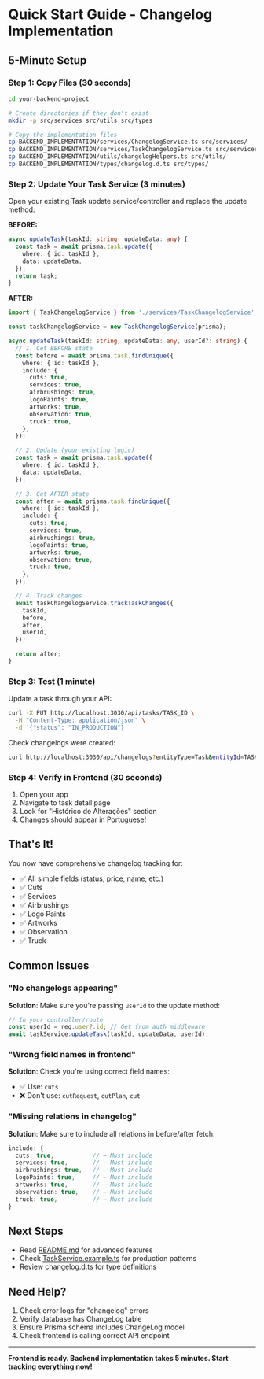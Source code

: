 # Quick Start Guide - Changelog Implementation

## 5-Minute Setup

### Step 1: Copy Files (30 seconds)

```bash
cd your-backend-project

# Create directories if they don't exist
mkdir -p src/services src/utils src/types

# Copy the implementation files
cp BACKEND_IMPLEMENTATION/services/ChangelogService.ts src/services/
cp BACKEND_IMPLEMENTATION/services/TaskChangelogService.ts src/services/
cp BACKEND_IMPLEMENTATION/utils/changelogHelpers.ts src/utils/
cp BACKEND_IMPLEMENTATION/types/changelog.d.ts src/types/
```

### Step 2: Update Your Task Service (3 minutes)

Open your existing Task update service/controller and replace the update method:

**BEFORE:**
```typescript
async updateTask(taskId: string, updateData: any) {
  const task = await prisma.task.update({
    where: { id: taskId },
    data: updateData,
  });
  return task;
}
```

**AFTER:**
```typescript
import { TaskChangelogService } from './services/TaskChangelogService';

const taskChangelogService = new TaskChangelogService(prisma);

async updateTask(taskId: string, updateData: any, userId?: string) {
  // 1. Get BEFORE state
  const before = await prisma.task.findUnique({
    where: { id: taskId },
    include: {
      cuts: true,
      services: true,
      airbrushings: true,
      logoPaints: true,
      artworks: true,
      observation: true,
      truck: true,
    },
  });

  // 2. Update (your existing logic)
  const task = await prisma.task.update({
    where: { id: taskId },
    data: updateData,
  });

  // 3. Get AFTER state
  const after = await prisma.task.findUnique({
    where: { id: taskId },
    include: {
      cuts: true,
      services: true,
      airbrushings: true,
      logoPaints: true,
      artworks: true,
      observation: true,
      truck: true,
    },
  });

  // 4. Track changes
  await taskChangelogService.trackTaskChanges({
    taskId,
    before,
    after,
    userId,
  });

  return after;
}
```

### Step 3: Test (1 minute)

Update a task through your API:

```bash
curl -X PUT http://localhost:3030/api/tasks/TASK_ID \
  -H "Content-Type: application/json" \
  -d '{"status": "IN_PRODUCTION"}'
```

Check changelogs were created:

```bash
curl http://localhost:3030/api/changelogs?entityType=Task&entityId=TASK_ID
```

### Step 4: Verify in Frontend (30 seconds)

1. Open your app
2. Navigate to task detail page
3. Look for "Histórico de Alterações" section
4. Changes should appear in Portuguese!

## That's It!

You now have comprehensive changelog tracking for:
- ✅ All simple fields (status, price, name, etc.)
- ✅ Cuts
- ✅ Services
- ✅ Airbrushings
- ✅ Logo Paints
- ✅ Artworks
- ✅ Observation
- ✅ Truck

## Common Issues

### "No changelogs appearing"

**Solution**: Make sure you're passing `userId` to the update method:

```typescript
// In your controller/route
const userId = req.user?.id; // Get from auth middleware
await taskService.updateTask(taskId, updateData, userId);
```

### "Wrong field names in frontend"

**Solution**: Check you're using correct field names:
- ✅ Use: `cuts`
- ❌ Don't use: `cutRequest`, `cutPlan`, `cut`

### "Missing relations in changelog"

**Solution**: Make sure to include all relations in before/after fetch:

```typescript
include: {
  cuts: true,           // ← Must include
  services: true,       // ← Must include
  airbrushings: true,   // ← Must include
  logoPaints: true,     // ← Must include
  artworks: true,       // ← Must include
  observation: true,    // ← Must include
  truck: true,          // ← Must include
}
```

## Next Steps

- Read [README.md](./README.md) for advanced features
- Check [TaskService.example.ts](./examples/TaskService.example.ts) for production patterns
- Review [changelog.d.ts](./types/changelog.d.ts) for type definitions

## Need Help?

1. Check error logs for "changelog" errors
2. Verify database has ChangeLog table
3. Ensure Prisma schema includes ChangeLog model
4. Check frontend is calling correct API endpoint

---

**Frontend is ready. Backend implementation takes 5 minutes. Start tracking everything now!**
